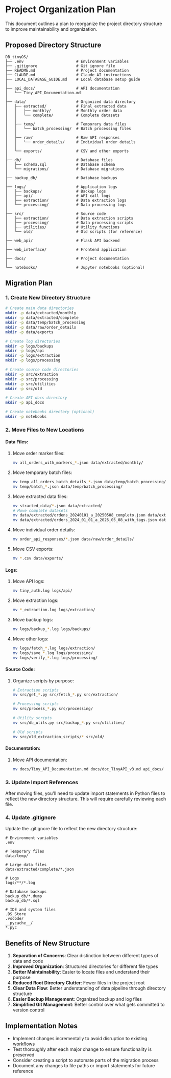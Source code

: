 # Project Organization Plan

This document outlines a plan to reorganize the project directory structure to improve maintainability and organization.

## Proposed Directory Structure

```
DB_tinyOS/
├── .env                       # Environment variables
├── .gitignore                 # Git ignore file
├── README.md                  # Project documentation
├── CLAUDE.md                  # Claude AI instructions
├── LOCAL_DATABASE_GUIDE.md    # Local database setup guide
│
├── api_docs/                  # API documentation
│   └── Tiny_API_Documentation.md
│
├── data/                      # Organized data directory
│   ├── extracted/             # Final extracted data
│   │   ├── monthly/           # Monthly order data
│   │   └── complete/          # Complete datasets
│   │
│   ├── temp/                  # Temporary data files
│   │   └── batch_processing/  # Batch processing files
│   │
│   ├── raw/                   # Raw API responses
│   │   └── order_details/     # Individual order details
│   │
│   └── exports/               # CSV and other exports
│
├── db/                        # Database files
│   ├── schema.sql             # Database schema
│   └── migrations/            # Database migrations
│
├── backup_db/                 # Database backups
│
├── logs/                      # Application logs
│   ├── backups/               # Backup logs
│   ├── api/                   # API call logs
│   ├── extraction/            # Data extraction logs
│   └── processing/            # Data processing logs
│
├── src/                       # Source code
│   ├── extraction/            # Data extraction scripts
│   ├── processing/            # Data processing scripts
│   ├── utilities/             # Utility functions
│   └── old/                   # Old scripts (for reference)
│
├── web_api/                   # Flask API backend
│
├── web_interface/             # Frontend application
│
├── docs/                      # Project documentation
│
└── notebooks/                 # Jupyter notebooks (optional)
```

## Migration Plan

### 1. Create New Directory Structure

```bash
# Create main data directories
mkdir -p data/extracted/monthly
mkdir -p data/extracted/complete
mkdir -p data/temp/batch_processing
mkdir -p data/raw/order_details
mkdir -p data/exports

# Create log directories
mkdir -p logs/backups
mkdir -p logs/api
mkdir -p logs/extraction
mkdir -p logs/processing

# Create source code directories
mkdir -p src/extraction
mkdir -p src/processing
mkdir -p src/utilities
mkdir -p src/old

# Create API docs directory
mkdir -p api_docs

# Create notebooks directory (optional)
mkdir -p notebooks
```

### 2. Move Files to New Locations

#### Data Files:

1. Move order marker files:
   ```bash
   mv all_orders_with_markers_*.json data/extracted/monthly/
   ```

2. Move temporary batch files:
   ```bash
   mv temp_all_orders_batch_details_*.json data/temp/batch_processing/
   mv temp/batch_*.json data/temp/batch_processing/
   ```

3. Move extracted data files:
   ```bash
   mv stracted_data/*.json data/extracted/
   # Move complete datasets
   mv data/extracted/ordens_20240101_a_20250508_completo.json data/extracted/complete/
   mv data/extracted/orders_2024_01_01_a_2025_05_08_with_tags.json data/extracted/complete/
   ```

4. Move individual order details:
   ```bash
   mv order_api_responses/*.json data/raw/order_details/
   ```

5. Move CSV exports:
   ```bash
   mv *.csv data/exports/
   ```

#### Logs:

1. Move API logs:
   ```bash
   mv tiny_auth.log logs/api/
   ```

2. Move extraction logs:
   ```bash
   mv *_extraction.log logs/extraction/
   ```

3. Move backup logs:
   ```bash
   mv logs/backup_*.log logs/backups/
   ```

4. Move other logs:
   ```bash
   mv logs/fetch_*.log logs/extraction/
   mv logs/save_*.log logs/processing/
   mv logs/verify_*.log logs/processing/
   ```

#### Source Code:

1. Organize scripts by purpose:
   ```bash
   # Extraction scripts
   mv src/get_*.py src/fetch_*.py src/extraction/
   
   # Processing scripts
   mv src/process_*.py src/processing/
   
   # Utility scripts
   mv src/db_utils.py src/backup_*.py src/utilities/
   
   # Old scripts
   mv src/old_extraction_scripts/* src/old/
   ```

#### Documentation:

1. Move API documentation:
   ```bash
   mv docs/Tiny_API_Documentation.md docs/doc_TinyAPI_v3.md api_docs/
   ```

### 3. Update Import References

After moving files, you'll need to update import statements in Python files to reflect the new directory structure. This will require carefully reviewing each file.

### 4. Update .gitignore

Update the .gitignore file to reflect the new directory structure:

```
# Environment variables
.env

# Temporary files
data/temp/

# Large data files
data/extracted/complete/*.json

# Logs
logs/**/*.log

# Database backups
backup_db/*.dump
backup_db/*.sql

# IDE and system files
.DS_Store
.vscode/
__pycache__/
*.pyc
```

## Benefits of New Structure

1. **Separation of Concerns**: Clear distinction between different types of data and code
2. **Improved Organization**: Structured directories for different file types
3. **Better Maintainability**: Easier to locate files and understand their purpose
4. **Reduced Root Directory Clutter**: Fewer files in the project root
5. **Clear Data Flow**: Better understanding of data pipeline through directory structure
6. **Easier Backup Management**: Organized backup and log files
7. **Simplified Git Management**: Better control over what gets committed to version control

## Implementation Notes

- Implement changes incrementally to avoid disruption to existing workflows
- Test thoroughly after each major change to ensure functionality is preserved
- Consider creating a script to automate parts of the migration process
- Document any changes to file paths or import statements for future reference